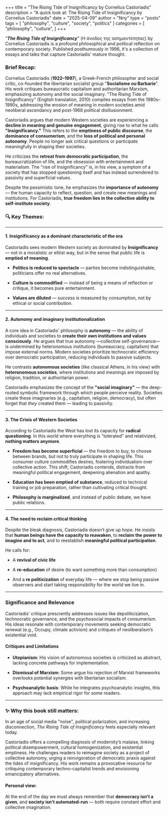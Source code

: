 +++
title = "The Rising Tide of Insignificancy by Cornelius Castoriadis"
description = "A quick look at: The Rising Tide of Insignificancy by Cornelius Castoriadis"
date = "2025-04-09"
author = "Nny"
type = "posts"
tags = [
    "philosophy",
    "culture",
    "society",
    "politics"
]
categories = [
   "philosophy",
   "culture",
]
+++


_"**The Rising Tide of Insignificancy**"_ (Η άνοδος της ασημαντότητας) by Cornelius Castoriadis is a profound philosophical and political reflection on contemporary society. Published posthumously in 1996, it's a collection of essays and talks that capture Castoriadis' mature thought.

### Brief Recap:

Cornelius Castoriadis (**1922–1997**), a Greek-French philosopher and social critic, co-founded the libertarian socialist group "**Socialisme ou Barbarie**". His work critiques bureaucratic capitalism and authoritarian Marxism, emphasizing autonomy and the social imaginary. "The Rising Tide of Insignificancy" (English translation, 2010) compiles essays from the 1980s–1990s, addressing the erosion of meaning in modern societies amid neoliberal ascendancy and post-1968 political disillusionment.

Castoriadis argues that modern Western societies are experiencing a **decline in meaning and genuine engagement**, giving rise to what he calls **"Insignificancy."** This refers to the **emptiness of public discourse**, the **dominance of consumerism**, and the **loss of political and personal autonomy**. People no longer ask critical questions or participate meaningfully in shaping their societies.

He criticizes the **retreat from democratic participation**, the bureaucratization of life, and the obsession with entertainment and materialism. The "rise of Insignificancy" is, in his view, a symptom of a society that has stopped questioning itself and has instead surrendered to passivity and superficial values.

Despite the pessimistic tone, he emphasizes the **importance of autonomy** — the human capacity to reflect, question, and create new meanings and institutions. For Castoriadis, **true freedom lies in the collective ability to self-institute society**.

### 🔍 Key Themes:

---

#### 1. **Insignificancy as a dominant characteristic of the era**

Castoriadis sees modern Western society as dominated by **Insignificancy** — not in a moralistic or elitist way, but in the sense that public life is **emptied of meaning**.

- **Politics is reduced to spectacle** — parties become indistinguishable, politicians offer no real alternatives.
    
- **Culture is commodified** — instead of being a means of reflection or critique, it becomes pure entertainment.
    
- **Values are diluted** — success is measured by consumption, not by ethical or social contribution.
    

---

#### 2. **Autonomy and imaginary institutionalization**

A core idea in Castoriadis' philosophy is **autonomy** — the ability of individuals and societies to **create their own institutions and values consciously**. He argues that true autonomy —collective self-governance— is undermined by heteronomous institutions (bureaucracy, capitalism) that impose external norms. Modern societies prioritize technocratic efficiency over democratic participation, reducing individuals to passive subjects.

He contrasts **autonomous societies** (like classical Athens, in his view) with **heteronomous societies**, where institutions and meanings are imposed by religion, tradition, or authoritarian power.

Castoriadis emphasizes the concept of the **"social imaginary"** — the deep-rooted symbolic framework through which people perceive reality. Societies create these imaginaries (e.g., capitalism, religion, democracy), but often forget that _they_ created them — leading to passivity.

---

#### 3. **The Crisis of Western Societies**

According to Castoriadis the West has lost its capacity for **radical questioning**. In this world where everything is "tolerated" and relativized, **nothing matters anymore**.

- **Freedom has become superficial** — the freedom to buy, to choose between brands, but not to truly participate in shaping life. This consumer culture commodifies desires, fostering individualism over collective action. This shift, Castoriadis contends, distracts from meaningful political engagement, deepening alienation and apathy.
    
- **Education has been emptied of substance**, reduced to technical training or job preparation, rather than cultivating critical thought. 
    
- **Philosophy is marginalized**, and instead of public debate, we have public relations.
    
---

#### 4. **The need to reclaim critical thinking**

Despite the bleak diagnosis, Castoriadis doesn’t give up hope. He insists that **human beings have the capacity to reawaken**, to **reclaim the power to imagine and to act**, and to reestablish **meaningful political participation**.

He calls for:

- A **revival of civic life**
    
- A **re-education** of desire (to want something more than consumption)
    
- And a **re politicization** of everyday life — where we stop being passive observers and start taking responsibility for the world we live in.

---

### Significance and Relevance
Castoriadis’ critique presciently addresses issues like depoliticization, technocratic governance, and the psychosocial impacts of consumerism. His ideas resonate with contemporary movements seeking democratic renewal (e.g., Occupy, climate activism) and critiques of neoliberalism’s existential void.

#### **Critiques and Limitations**
 
- **Utopianism**: His vision of autonomous societies is criticized as abstract, lacking concrete pathways for implementation.
 
- **Dismissal of Marxism**: Some argue his rejection of Marxist frameworks overlooks potential synergies with libertarian socialism.
 
- **Psychoanalytic basis**: While he integrates psychoanalytic insights, this approach may lack empirical rigor for some readers.

---

### ✨ Why this book still matters:

In an age of social media "noise", political polarization, and increasing disconnection, _The Rising Tide of Insignificancy_  feels especially relevant today.

Castoriadis offers a compelling diagnosis of modernity’s malaise, linking political disempowerment, cultural homogenization, and existential emptiness. He challenges readers to reimagine society as a project of collective autonomy, urging a reinvigoration of democratic praxis against the tides of insignificancy. His work remains a provocative resource for critiquing contemporary techno-capitalist trends and envisioning emancipatory alternatives. 

#### Personal view:

At the end of the day we must always remember that **democracy isn’t a given**, and **society isn’t automated-run** — both require constant effort and collective imagination.